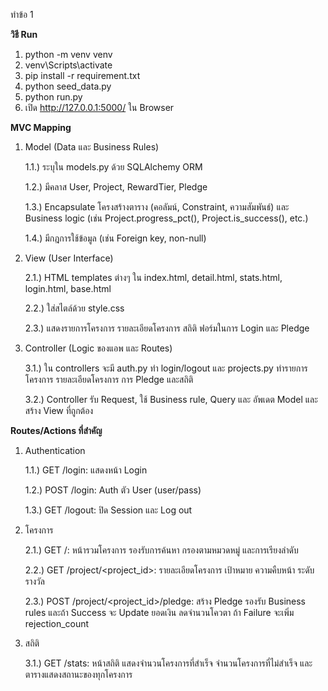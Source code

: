 ทำข้อ 1

**วิธี Run**

1. python -m venv venv
2. venv\Scripts\activate
3. pip install -r requirement.txt
4. python seed_data.py
5. python run.py
6. เปิด http://127.0.0.1:5000/ ใน Browser

**MVC Mapping**

1. Model (Data และ Business Rules)

	1.1.) ระบุใน models.py ด้วย SQLAlchemy ORM
   
	1.2.) มีคลาส User, Project, RewardTier, Pledge
   
	1.3.) Encapsulate โครงสร้างตาราง (คอลัมน์, Constraint, ความสัมพันธ์) และ Business logic (เช่น Project.progress_pct(), Project.is_success(), etc.)
   
	1.4.) มีกฎการใช้ข้อมูล (เช่น Foreign key, non-null)

3. View (User Interface)

	2.1.) HTML templates ต่างๆ ใน index.html, detail.html, stats.html, login.html, base.html
   
	2.2.) ใส่สไตล์ด้วย style.css
   
	2.3.) แสดงรายการโครงการ รายละเอียดโครงการ สถิติ ฟอร์มในการ Login และ Pledge

5. Controller (Logic ของแอพ และ Routes)

	3.1.) ใน controllers จะมี auth.py ทำ login/logout และ projects.py ทำรายการโครงการ รายละเอียดโครงการ การ Pledge และสถิติ
   
	3.2.) Controller รับ Request, ใช้ Business rule, Query และ อัพเดต Model และสร้าง View ที่ถูกต้อง


**Routes/Actions ที่สำคัญ**

1. Authentication
   
	1.1.) GET /login: แสดงหน้า Login
   
	1.2.) POST /login: Auth ตัว User (user/pass)
   
	1.3.) GET /logout: ปิด Session และ Log out

3. โครงการ
   
	2.1.) GET /: หน้ารวมโครงการ รองรับการค้นหา กรองตามหมวดหมู่ และการเรียงลำดับ
   
	2.2.) GET /project/<project_id>: รายละเอียดโครงการ เป้าหมาย ความคืบหน้า ระดับรางวัล
   
	2.3.) POST /project/<project_id>/pledge: สร้าง Pledge รองรับ Business rules และถ้า Success จะ Update ยอดเงิน ลดจำนวนโควตา ถ้า Failure จะเพิ่ม rejection_count

5. สถิติ
   
	3.1.) GET /stats: หน้าสถิติ แสดงจำนวนโครงการที่สำเร็จ จำนวนโครงการที่ไม่สำเร็จ และตารางแสดงสถานะของทุกโครงการ

